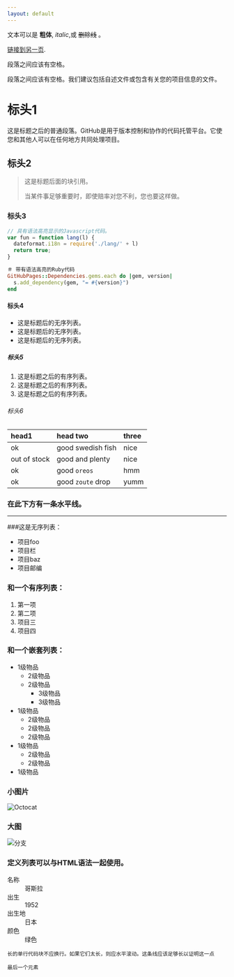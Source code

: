 ```yaml
---
layout: default
---
```


文本可以是 **粗体**, _italic_,或 ~~删除线~~ 。

[链接到另一页](./another-page.html).

段落之间应该有空格。

段落之间应该有空格。我们建议包括自述文件或包含有关您的项目信息的文件。

# 标头1

这是标题之后的普通段落。GitHub是用于版本控制和协作的代码托管平台。它使您和其他人可以在任何地方共同处理项目。

## 标头2

> 这是标题后面的块引用。
>
> 当某件事足够重要时，即使赔率对您不利，您也要这样做。

### 标头3

```js
// 具有语法高亮显示的Javascript代码。
var fun = function lang(l) {
  dateformat.i18n = require('./lang/' + l)
  return true;
}
```

```ruby
＃ 带有语法高亮的Ruby代码
GitHubPages::Dependencies.gems.each do |gem, version|
  s.add_dependency(gem, "= #{version}")
end
```

#### 标头4

*  这是标题后的无序列表。
*  这是标题后的无序列表。
*  这是标题后的无序列表。

##### 标头5

1.  这是标题之后的有序列表。
2.  这是标题之后的有序列表。
3.  这是标题之后的有序列表。

###### 标头6

| head1        | head two          | three |
|:-------------|:------------------|:------|
| ok           | good swedish fish | nice  |
| out of stock | good and plenty   | nice  |
| ok           | good `oreos`      | hmm   |
| ok           | good `zoute` drop | yumm  |

### 在此下方有一条水平线。

***

###这是无序列表：

*  项目foo
*  项目栏
*  项目baz
*  项目邮编

### 和一个有序列表：

1.  第一项
1.  第二项
1.  项目三
1.  项目四

### 和一个嵌套列表：

- 1级物品
  - 2级物品
  - 2级物品
    - 3级物品
    - 3级物品
- 1级物品
  - 2级物品
  - 2级物品
  - 2级物品
- 1级物品
  - 2级物品
  - 2级物品
- 1级物品

### 小图片

![Octocat](https://github.githubassets.com/images/icons/emoji/octocat.png)

### 大图

![分支](https://guides.github.com/activities/hello-world/branching.png)


### 定义列表可以与HTML语法一起使用。

<dl>
<dt>名称</dt>
<dd>哥斯拉</dd>
<dt>出生</dt>
<dd> 1952 </dd>
<dt>出生地</dt>
<dd>日本</dd>
<dt>颜色</dt>
<dd>绿色</dd>
</dl>

```
长的单行代码块不应换行。如果它们太长，则应水平滚动。这条线应该足够长以证明这一点
```

```
最后一个元素
```
